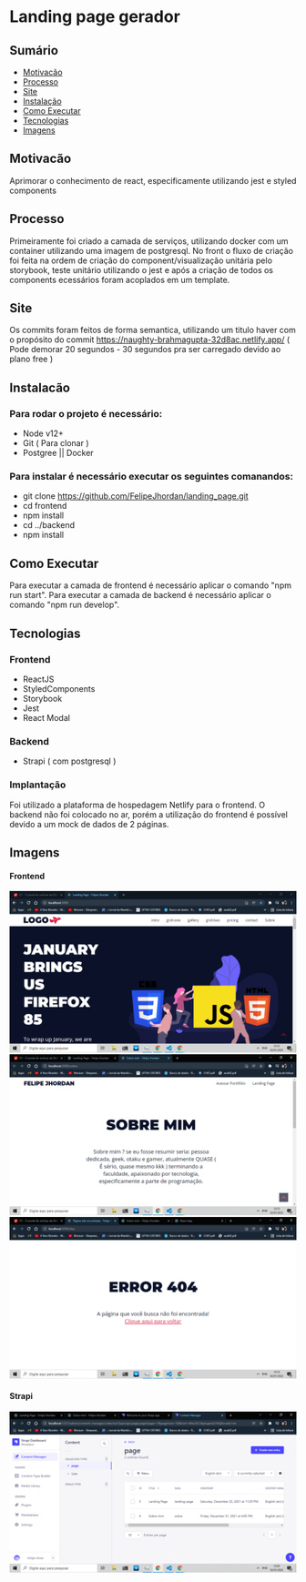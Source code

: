 # Landing page gerador   

## Sumário
<!--ts-->
   * [Motivacão](#motivacão)
   * [Processo](#processo)
   * [Site](#site)
   * [Instalação](#instalacão)
   * [Como Executar](#como-executar)
   * [Tecnologias](#tecnologias)
   * [Imagens](#imagens)
<!--te-->

## Motivacão
Aprimorar o conhecimento de react, especificamente utilizando jest e styled components
## Processo
Primeiramente foi criado a camada de serviços, utilizando docker com um container utilizando uma imagem de postgresql.
No front o fluxo de criação foi feita na ordem de criação do component/visualização unitária pelo storybook, teste unitário utilizando o jest e após a criação de todos os components ecessários foram acoplados em um template.
## Site
Os commits foram feitos de forma semantica, utilizando um titulo haver com o propósito do commit
https://naughty-brahmagupta-32d8ac.netlify.app/ ( Pode demorar 20 segundos - 30 segundos pra ser carregado devido ao plano free )
## Instalacão
### Para rodar o projeto é necessário:
 - Node v12+
 - Git ( Para clonar )
 - Postgree || Docker
 ### Para instalar é necessário executar os seguintes comanandos: 
 - git clone https://github.com/FelipeJhordan/landing_page.git
 - cd frontend
 - npm install
 - cd  ../backend
 - npm install
## Como Executar
Para executar a camada de frontend é necessário aplicar o comando "npm run start".
Para executar a camada de backend é necessário aplicar o comando "npm run develop".
## Tecnologias
### Frontend
- ReactJS
- StyledComponents
- Storybook
- Jest
- React Modal
### Backend
- Strapi ( com postgresql )
### Implantação
Foi utilizado a plataforma de hospedagem Netlify para o frontend.
O backend não foi colocado no ar, porém a utilização do frontend é possível devido a um mock de dados de 2 páginas.
## Imagens

<h4> Frontend </h4>
<p align="center">
 <img src="./screenshots/home.png" alt="Main 1">
 <img src="./screenshots/sobre.png" alt="Main 2">
 <img src="./screenshots/404.png" alt="Main 2">
 </p>
<h4> Strapi </h4>
<p align="center">
 <img src="./screenshots/strapi.png" alt="Welcome">
</p> 

